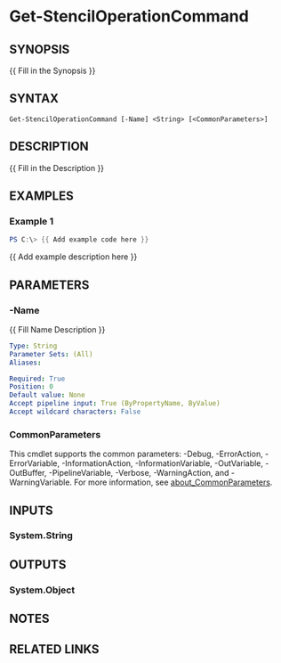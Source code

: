 ﻿---
external help file: stencil-help.xml
Module Name: stencil
online version: /main/blob/C:\Users\taldrich\projects\github\stencil/docs/stencil/Get-StencilOperationCommand.md
schema: 2.0.0
---

# Get-StencilOperationCommand

## SYNOPSIS
{{ Fill in the Synopsis }}

## SYNTAX

```
Get-StencilOperationCommand [-Name] <String> [<CommonParameters>]
```

## DESCRIPTION
{{ Fill in the Description }}

## EXAMPLES

### Example 1
```powershell
PS C:\> {{ Add example code here }}
```

{{ Add example description here }}

## PARAMETERS

### -Name
{{ Fill Name Description }}

```yaml
Type: String
Parameter Sets: (All)
Aliases:

Required: True
Position: 0
Default value: None
Accept pipeline input: True (ByPropertyName, ByValue)
Accept wildcard characters: False
```

### CommonParameters
This cmdlet supports the common parameters: -Debug, -ErrorAction, -ErrorVariable, -InformationAction, -InformationVariable, -OutVariable, -OutBuffer, -PipelineVariable, -Verbose, -WarningAction, and -WarningVariable. For more information, see [about_CommonParameters](http://go.microsoft.com/fwlink/?LinkID=113216).

## INPUTS

### System.String

## OUTPUTS

### System.Object
## NOTES

## RELATED LINKS

